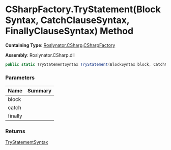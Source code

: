 # CSharpFactory\.TryStatement\(BlockSyntax, CatchClauseSyntax, FinallyClauseSyntax\) Method

**Containing Type**: [Roslynator.CSharp](../../README.md)\.[CSharpFactory](../README.md)

**Assembly**: Roslynator\.CSharp\.dll

```csharp
public static TryStatementSyntax TryStatement(BlockSyntax block, CatchClauseSyntax @catch, FinallyClauseSyntax @finally = null)
```

### Parameters

| Name | Summary |
| ---- | ------- |
| block | |
| catch | |
| finally | |

### Returns

[TryStatementSyntax](https://docs.microsoft.com/en-us/dotnet/api/microsoft.codeanalysis.csharp.syntax.trystatementsyntax)

